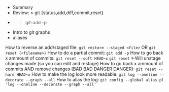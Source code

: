 - Summary
- Review: > git {status,add,diff,commit,reset}
- > git-add -p
- Intro to git graphs
- aliases

How to reverse an add/staged file:
    `git restore --staged <file>`
    OR
    `git reset {<filename>}`
How to do a partial commit:
    `git add -p`
How to go back x ammount of commits:
    `git reset --soft HEAD~x`
    `git reset` <-Will unstage changes made (so you can edit and restage)
How to go back x ammount of commits AND remove changes (BAD BAD DANGER DANGER):
    `git reset --hard HEAD~x`
How to make the log look more readable:
    `git log --oneline --decorate --graph --all`
How to alias the log:
    `git config --global alias.pl 'log --oneline --decorate --graph --all'`
